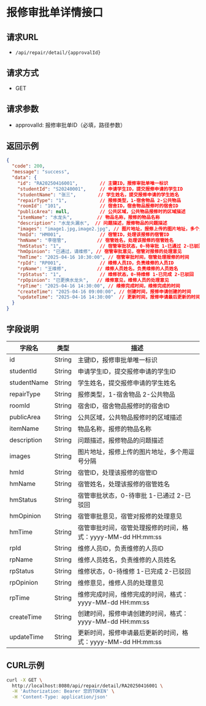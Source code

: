 # 报修审批单详情接口

## 请求URL
- `/api/repair/detail/{approvalId}`

## 请求方式
- GET

## 请求参数
- approvalId: 报修审批单ID（必填，路径参数）

## 返回示例
```json
{
  "code": 200,
  "message": "success",
  "data": {
    "id": "RA20250416001",        // 主键ID，报修审批单唯一标识
    "studentId": "S20240001",     // 申请学生ID，提交报修申请的学生ID
    "studentName": "张三",        // 学生姓名，提交报修申请的学生姓名
    "repairType": "1",            // 报修类型，1-宿舍物品 2-公共物品
    "roomId": "101",              // 宿舍ID，宿舍物品报修时的宿舍ID
    "publicArea": null,           // 公共区域，公共物品报修时的区域描述
    "itemName": "水龙头",         // 物品名称，报修的物品名称
    "description": "水龙头漏水",  // 问题描述，报修物品的问题描述
    "images": "image1.jpg,image2.jpg", // 图片地址，报修上传的图片地址，多个用逗号分隔
    "hmId": "HM001",              // 宿管ID，处理该报修的宿管ID
    "hmName": "李宿管",           // 宿管姓名，处理该报修的宿管姓名
    "hmStatus": "1",              // 宿管审批状态，0-待审批 1-已通过 2-已驳回
    "hmOpinion": "已通过，请维修", // 宿管审批意见，宿管对报修的处理意见
    "hmTime": "2025-04-16 10:30:00", // 宿管审批时间，宿管处理报修的时间
    "rpId": "RP001",              // 维修人员ID，负责维修的人员ID
    "rpName": "王维修",           // 维修人员姓名，负责维修的人员姓名
    "rpStatus": "1",              // 维修状态，0-待维修 1-已完成 2-已驳回
    "rpOpinion": "已更换水龙头",   // 维修意见，维修人员的处理意见
    "rpTime": "2025-04-16 14:30:00", // 维修完成时间，维修完成的时间
    "createTime": "2025-04-16 09:00:00", // 创建时间，报修申请创建的时间
    "updateTime": "2025-04-16 14:30:00"  // 更新时间，报修申请最后更新的时间
  }
}
```

## 字段说明
| 字段名      | 类型            | 描述                                  |
|------------|----------------|-----------------------------------------|
| id         | String         | 主键ID，报修审批单唯一标识               |
| studentId  | String         | 申请学生ID，提交报修申请的学生ID         |
| studentName| String         | 学生姓名，提交报修申请的学生姓名         |
| repairType | String         | 报修类型，1-宿舍物品 2-公共物品          |
| roomId     | String         | 宿舍ID，宿舍物品报修时的宿舍ID           |
| publicArea | String         | 公共区域，公共物品报修时的区域描述        |
| itemName   | String         | 物品名称，报修的物品名称                 |
| description| String         | 问题描述，报修物品的问题描述             |
| images     | String         | 图片地址，报修上传的图片地址，多个用逗号分隔 |
| hmId       | String         | 宿管ID，处理该报修的宿管ID              |
| hmName     | String         | 宿管姓名，处理该报修的宿管姓名           |
| hmStatus   | String         | 宿管审批状态，0-待审批 1-已通过 2-已驳回  |
| hmOpinion  | String         | 宿管审批意见，宿管对报修的处理意见        |
| hmTime     | String         | 宿管审批时间，宿管处理报修的时间，格式：yyyy-MM-dd HH:mm:ss |
| rpId       | String         | 维修人员ID，负责维修的人员ID             |
| rpName     | String         | 维修人员姓名，负责维修的人员姓名          |
| rpStatus   | String         | 维修状态，0-待维修 1-已完成 2-已驳回      |
| rpOpinion  | String         | 维修意见，维修人员的处理意见              |
| rpTime     | String         | 维修完成时间，维修完成的时间，格式：yyyy-MM-dd HH:mm:ss |
| createTime | String         | 创建时间，报修申请创建的时间，格式：yyyy-MM-dd HH:mm:ss |
| updateTime | String         | 更新时间，报修申请最后更新的时间，格式：yyyy-MM-dd HH:mm:ss |

## CURL示例
```bash
curl -X GET \
  http://localhost:8080/api/repair/detail/RA20250416001 \
  -H 'Authorization: Bearer 您的TOKEN' \
  -H 'Content-Type: application/json'
``` 